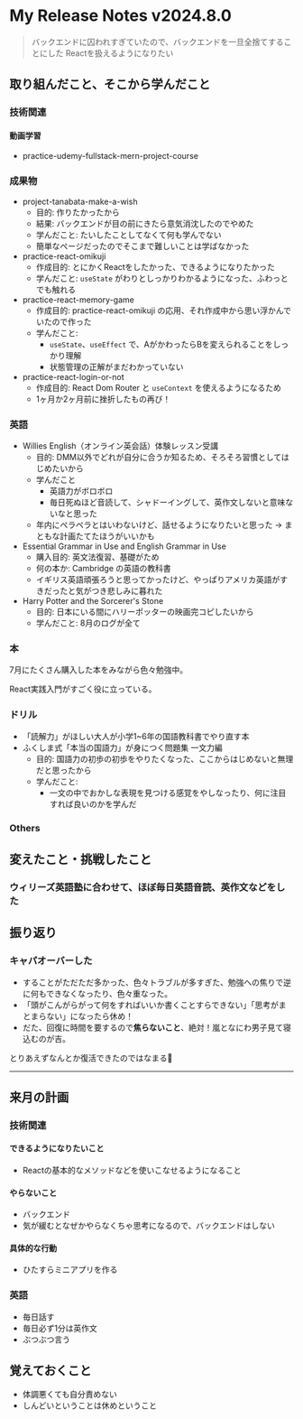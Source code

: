 # My Release Notes v2024.8.0

> バックエンドに囚われすぎていたので、バックエンドを一旦全捨てすることにした
> Reactを扱えるようになりたい

## 取り組んだこと、そこから学んだこと

### 技術関連

#### 動画学習

- practice-udemy-fullstack-mern-project-course


### 成果物

- project-tanabata-make-a-wish
  - 目的: 作りたかったから
  - 結果: バックエンドが目の前にきたら意気消沈したのでやめた
  - 学んだこと: たいしたことしてなくて何も学んでない
  - 簡単なページだったのでそこまで難しいことは学ばなかった
- practice-react-omikuji
  - 作成目的: とにかくReactをしたかった、できるようになりたかった
  - 学んだこと: `useState` がわりとしっかりわかるようになった、ふわっとでも触れる
- practice-react-memory-game
  - 作成目的: practice-react-omikuji の応用、それ作成中から思い浮かんでいたので作った
  - 学んだこと: 
    - `useState`、`useEffect` で、AがかわったらBを変えられることをしっかり理解
    - 状態管理の正解がまだわかっていない
- practice-react-login-or-not
  - 作成目的: React Dom Router と `useContext` を使えるようになるため
  - 1ヶ月か2ヶ月前に挫折したもの再び！

### 英語

- Willies English（オンライン英会話）体験レッスン受講
  - 目的: DMM以外でどれが自分に合うか知るため、そろそろ習慣としてはじめたいから
  - 学んだこと
    - 英語力がボロボロ
    - 毎日死ぬほど音読して、シャドーイングして、英作文しないと意味ないなと思った
  - 年内にペラペラとはいわないけど、話せるようになりたいと思った -> まともな計画たてたほうがいいかも
- Essential Grammar in Use and English Grammar in Use
  - 購入目的: 英文法復習、基礎がため
  - 何の本か: Cambridge の英語の教科書
  - イギリス英語頑張ろうと思ってかったけど、やっぱりアメリカ英語がすきだったと気がつき悲しみに暮れた
- Harry Potter and the Sorcerer's Stone
  - 目的: 日本にいる間にハリーポッターの映画完コピしたいから
  - 学んだこと: 8月のログが全て

### 本

7月にたくさん購入した本をみながら色々勉強中。

React実践入門がすごく役に立っている。

### ドリル

- 「読解力」がほしい大人が小学1~6年の国語教科書でやり直す本
- ふくしま式「本当の国語力」が身につく問題集 一文力編
  - 目的: 国語力の初歩の初歩をやりたくなった、ここからはじめないと無理だと思ったから
  - 学んだこと:
    - 一文の中でおかしな表現を見つける感覚をやしなったり、何に注目すれば良いのかを学んだ

### Others

## 変えたこと・挑戦したこと

### ウィリーズ英語塾に合わせて、ほぼ毎日英語音読、英作文などをした



## 振り返り

### キャパオーバーした

- することがただただ多かった、色々トラブルが多すぎた、勉強への焦りで逆に何もできなくなったり、色々重なった。
- 「頭がこんがらがって何をすればいいか書くことすらできない」「思考がまとまらない」になったら休め！
- だた、回復に時間を要するので**焦らないこと**、絶対！嵐となにわ男子見て寝込むのが吉。

とりあえずなんとか復活できたのではなまる💮

---

## 来月の計画

### 技術関連

#### できるようになりたいこと

- Reactの基本的なメソッドなどを使いこなせるようになること

#### やらないこと

- バックエンド
- 気が緩むとなぜかやらなくちゃ思考になるので、バックエンドはしない

#### 具体的な行動

- ひたすらミニアプリを作る

### 英語

- 毎日話す
- 毎日必ず1分は英作文
- ぶつぶつ言う

## 覚えておくこと

- 体調悪くても自分責めない
- しんどいということは休めということ